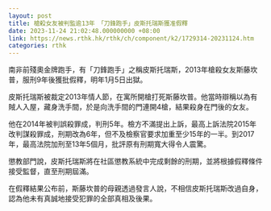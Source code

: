 ```yaml
---
layout: post
title: 槍殺女友被判監逾13年　「刀鋒跑手」皮斯托瑞斯獲准假釋
date: 2023-11-24 21:02:48.000000000 +08:00
link: https://news.rthk.hk/rthk/ch/component/k2/1729314-20231124.htm
categories: rthk
---
```


南非前殘奧金牌跑手，有「刀鋒跑手」之稱皮斯托瑞斯，2013年槍殺女友斯藤坎普，服刑9年後獲批假釋，明年1月5日出獄。

皮斯托瑞斯被裁定2013年情人節，在寓所開槍打死斯藤坎普。他當時辯稱以為有賊人入屋，藏身洗手間，於是向洗手間的門連開4槍，結果殺身在門後的女友。

他在2014年被判誤殺罪成，判刑5年。檢方不滿提出上訴，最高上訴法院2015年改判謀殺罪成，刑期改為6年，但不及檢察官要求加重至少15年的一半。到2017年，最高法院加刑至13年5個月，批評原有刑期寬大得令人震驚。

懲教部門說，皮斯托瑞斯將在社區懲教系統中完成剩餘的刑期，並將根據假釋條件接受監督，直至刑期屆滿。

在假釋結果公布前，斯藤坎普的母親透過發言人說，不相信皮斯托瑞斯改過自身，認為他未有真誠地接受犯罪的全部真相及後果。
